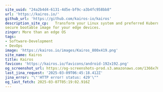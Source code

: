 ```yaml
---
site_uuid: "24a2b4d4-6131-4d5e-bf9c-a3b4fc958bb8"
url: 'https://kairos.io/'
github_url: 'https://github.com/kairos-io/kairos'
description_site_cp:   Transform your Linux system and preferred Kubernetes distribution into a
secure bootable image for your edge devices.
zinger: More than an edge OS
tags:
- Software-Development
- DevOps
image: 'https://kairos.io/images/Kairos_800x419.png'
site_name: Kairos
title: Kairos
favicon: 'https://kairos.io/favicons/android-192x192.png'
og_screenshot_url: https://og-screenshots-prod.s3.amazonaws.com/1366x768/80/false/006179cc11c839f9d2eaaaa25482116cdc3f779fcfc607fde617a13a504768e8.jpeg
last_jina_request: '2025-03-09T06:45:18.412Z'
jina_error: "\"'HTTP error! status: 429'\""
og_last_fetch: 2025-03-07T05:19:02.916Z
---
```


